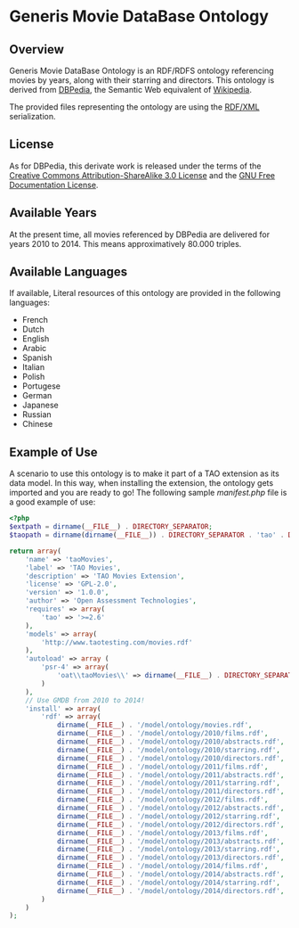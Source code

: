 # Generis Movie DataBase Ontology

## Overview
Generis Movie DataBase Ontology is an RDF/RDFS ontology referencing movies by years, along with their starring and directors.
This ontology is derived from [DBPedia](http://dbpedia.org), the Semantic Web equivalent of [Wikipedia](http://www.wikipedia.org).

The provided files representing the ontology are using the [RDF/XML](http://en.wikipedia.org/wiki/RDF/XML) serialization.

## License
As for DBPedia, this derivate work is released under the terms of the [Creative Commons Attribution-ShareAlike 3.0 License](http://en.wikipedia.org/wiki/Wikipedia:Text_of_Creative_Commons_Attribution-ShareAlike_3.0_Unported_License)
and the [GNU Free Documentation License](http://en.wikipedia.org/wiki/Wikipedia:Text_of_the_GNU_Free_Documentation_License).

## Available Years
At the present time, all movies referenced by DBPedia are delivered for years 2010 to 2014. This means approximatively 80.000 triples.

## Available Languages
If available, Literal resources of this ontology are provided in the following languages:

* French
* Dutch
* English
* Arabic
* Spanish
* Italian
* Polish
* Portugese
* German
* Japanese
* Russian
* Chinese

## Example of Use
A scenario to use this ontology is to make it part of a TAO extension as its data model. In this way, when installing the
extension, the ontology gets imported and you are ready to go! The following sample _manifest.php_ file is a good example
of use:

```php
<?php
$extpath = dirname(__FILE__) . DIRECTORY_SEPARATOR;
$taopath = dirname(dirname(__FILE__)) . DIRECTORY_SEPARATOR . 'tao' . DIRECTORY_SEPARATOR;

return array(
	'name' => 'taoMovies',
    'label' => 'TAO Movies',
	'description' => 'TAO Movies Extension',
    'license' => 'GPL-2.0',
    'version' => '1.0.0',
	'author' => 'Open Assessment Technologies',
	'requires' => array(
	    'tao' => '>=2.6'
    ),
	'models' => array(
	    'http://www.taotesting.com/movies.rdf'
	),
    'autoload' => array (
        'psr-4' => array(
            'oat\\taoMovies\\' => dirname(__FILE__) . DIRECTORY_SEPARATOR
        )
    ),
    // Use GMDB from 2010 to 2014!
    'install' => array(
        'rdf' => array(
            dirname(__FILE__) . '/model/ontology/movies.rdf',
            dirname(__FILE__) . '/model/ontology/2010/films.rdf',
            dirname(__FILE__) . '/model/ontology/2010/abstracts.rdf',
            dirname(__FILE__) . '/model/ontology/2010/starring.rdf',
            dirname(__FILE__) . '/model/ontology/2010/directors.rdf',
            dirname(__FILE__) . '/model/ontology/2011/films.rdf',
            dirname(__FILE__) . '/model/ontology/2011/abstracts.rdf',
            dirname(__FILE__) . '/model/ontology/2011/starring.rdf',
            dirname(__FILE__) . '/model/ontology/2011/directors.rdf',
            dirname(__FILE__) . '/model/ontology/2012/films.rdf',
            dirname(__FILE__) . '/model/ontology/2012/abstracts.rdf',
            dirname(__FILE__) . '/model/ontology/2012/starring.rdf',
            dirname(__FILE__) . '/model/ontology/2012/directors.rdf',
            dirname(__FILE__) . '/model/ontology/2013/films.rdf',
            dirname(__FILE__) . '/model/ontology/2013/abstracts.rdf',
            dirname(__FILE__) . '/model/ontology/2013/starring.rdf',
            dirname(__FILE__) . '/model/ontology/2013/directors.rdf',
            dirname(__FILE__) . '/model/ontology/2014/films.rdf',
            dirname(__FILE__) . '/model/ontology/2014/abstracts.rdf',
            dirname(__FILE__) . '/model/ontology/2014/starring.rdf',
            dirname(__FILE__) . '/model/ontology/2014/directors.rdf',
        )
    )
);
```
